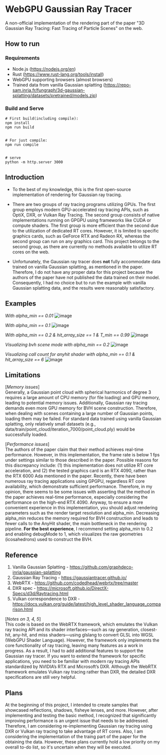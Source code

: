 # WebGPU Gaussian Ray Tracer
A non-official implementation of the rendering part of the paper "3D Gaussian Ray Tracing: Fast Tracing of Particle Scenes" on the web.

## How to run
### Requirements
* Node.js (https://nodejs.org/en)
* Rust (https://www.rust-lang.org/tools/install)
* WebGPU supporting browsers (almost browsers)
* Trained data from vanilla Gaussian splatting (https://repo-sam.inria.fr/fungraph/3d-gaussian-splatting/datasets/pretrained/models.zip)

### Build and Serve
```
# First build(including compile):
npm install
npm run build


# For just compile:
npm run compile


# serve
python -m http.server 3000
```

## Introduction
* To the best of my knowledge, this is the first open-source implementation of rendering for Gaussian ray tracing.

* There are two groups of ray tracing programs utilizing GPUs. The first group employs modern GPU-accelerated ray tracing APIs, such as OptiX, DXR, or Vulkan Ray Tracing. The second group consists of native implementations running on GPGPU using frameworks like CUDA or compute shaders. The first group is more efficient than the second due to the utilization of dedicated RT cores. However, it is limited to specific graphics cards, such as GeForce RTX and Radeon RX, whereas the second group can run on any graphics card. This project belongs to the second group, as there are currently no methods available to utilize RT cores on the web.

* Unfortunately, the Gaussian ray tracer does **not** fully accommodate data trained on vanilla Gaussian splatting, as mentioned in the paper. Therefore, I do not have any proper data for this project because the authors of the paper have not published the data trained on their model. Consequently, I had no choice but to run the example with vanilla Gaussian splatting data, and the results were reasonably satisfactory.

## Examples
*With alpha_min == 0.01*
![image](images/render_a0.01.png)

*With alpha_min == 0.1*
![image](images/render_a0.1.png)

*With alpha_min == 0.2 & hit_array_size == 1 & T_min == 0.99*
![image](images/render_k1_a0.2_t0.99.png)

*Visualizing bvh scene mode with alpha_min == 0.2*
![image](images/debug_a0.2.png)

*Visualizing call count for anyhit shader with alpha_min == 0.1 & hit_array_size == 6*
![image](images/hitcount_a_0.1_k6.png)

## Limitations
[*Memory issues*]  
Generally, a Gaussian point cloud with spherical harmonics of degree 3 requires a large amount of CPU memory (for file loading) and GPU memory, leading to potential memory issues. Additionally, Gaussian ray tracing demands even more GPU memory for BVH scene construction. Therefore, when dealing with scenes containing a large number of Gaussian points, loading them may be failed. For standard data trained using vanilla Gaussian splatting, only relatively small datasets (e.g., data/train/point_cloud/iteration_7000/point_cloud.ply) would be successfully loaded.

[*Performance issues*]  
The authors of the paper claim that their method achieves real-time performance. However, in this implementation, the frame rate is below 1 fps under settings similar to those described in the paper. Possible reasons for this discrepancy include: (1) this implementation does not utilize RT core acceleration, and (2) the tested graphics card is an RTX 4090, rather than the RTX 6000 Ada mentioned in the paper. Recently, there have been numerous ray tracing applications using GPGPU, regardless RT core availability, which demonstrate sufficient performance. Therefore, in my opinion, there seems to be some issues with asserting that the method in the paper achieves real-time performance, especially considering the performance on the high-end RTX 4090. Anyway, to ensure a more convenient experience in this implementation, you should adjust rendering parameters such as the render target resolution and alpha_min. Decreasing alpha_min reduces the memory required for BVH construction and leads to fewer calls to the AnyHit shader, the main bottleneck in the rendering pipeline. **For the best experience**, I recommend setting alpha_min to 0.2 and enabling debugMode to 1, which visualizes the raw geometries (icosahedrons) used to construct the BVH.


## Reference
1. Vanilla Gaussian Splatting - https://github.com/graphdeco-inria/gaussian-splatting  
2. Gaussian Ray Tracing - https://gaussiantracer.github.io/
3. WebRTX - https://github.com/codedhead/webrtx/tree/master
4. DXR spec - https://microsoft.github.io/DirectX-Specs/d3d/Raytracing.html
5. Vulkan correspondence to DXR - https://docs.vulkan.org/guide/latest/high_level_shader_language_comparison.html

[*Notes on 3, 4, 5*]  
This code is based on the WebRTX framework, which emulates the Vulkan ray tracing API and its shader interfaces—such as ray generation, closest-hit, any-hit, and miss shaders—using glslang to convert GLSL into WGSL (WebGPU Shader Language). However, the framework only implements the core functionality of ray tracing, leaving many features as a work in progress. As a result, I had to add additional features to support the Gaussian ray tracer.
If you want to extend the framework for specific applications, you need to be familiar with modern ray tracing APIs standardized by NVIDIA’s RTX and Microsoft’s DXR. Although the WebRTX framework emulates Vulkan ray tracing rather than DXR, the detailed DXR specifications are still very helpful.

## Plans
At the beginning of this project, I intended to create samples that showcased reflections, shadows, fisheye lenses, and more. However, after implementing and testing the basic method, I recognized that significantly improving performance is an urgent issue that needs to be addressed. Therefore, I am considering re-implementing Gaussian ray tracing using DXR or Vulkan ray tracing to take advantage of RT cores. Also, I am considering the implementation of the traing part of the paper for the obtaining the data. However, these plans currently hold a low priority on my overall to-do list, so it's uncertain when they will be executed. 